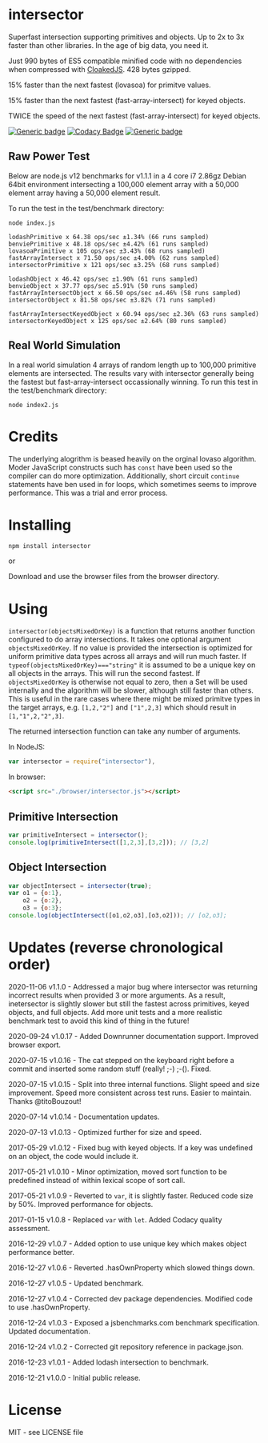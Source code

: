 # intersector

Superfast intersection supporting primitives and objects. Up to 2x to 3x faster than other libraries. In the age of big data, you need it.

Just 990 bytes of ES5 compatible minified code with no dependencies when compressed with [CloakedJS](https://cloakedjs.com/). 428 bytes gzipped.

15% faster than the next fastest (lovasoa) for primitve values.

15% faster than the next fastest (fast-array-intersect) for keyed objects.

TWICE the speed of the next fastest (fast-array-intersect) for keyed objects.


[![Generic badge](https://img.shields.io/badge/Downrunner-Runnable-green.svg)](https://anywhichway.github.io/intersector)
[![Codacy Badge](https://api.codacy.com/project/badge/Grade/b4709e14023040cbb957b7c587be236b)](https://www.codacy.com/app/syblackwell/intersector?utm_source=github.com&amp;utm_medium=referral&amp;utm_content=anywhichway/intersector&amp;utm_campaign=Badge_Grade)
[![Generic badge](https://img.shields.io/badge/GitHub-Repsitory-green.svg)](https://www.github.com/anywhichway/intersector)


## Raw Power Test

Below are node.js v12 benchmarks for v1.1.1 in a 4 core i7 2.86gz Debian 64bit environment intersecting a 100,000 element array with a 50,000 element array having a 50,000 element result.

To run the test in the test/benchmark directory:

```
node index.js
```

```
lodashPrimitive x 64.38 ops/sec ±1.34% (66 runs sampled)
benviePrimitive x 48.18 ops/sec ±4.42% (61 runs sampled)
lovasoaPrimitive x 105 ops/sec ±3.43% (68 runs sampled)
fastArrayIntersect x 71.50 ops/sec ±4.00% (62 runs sampled)
intersectorPrimitive x 121 ops/sec ±3.25% (68 runs sampled)
```

```
lodashObject x 46.42 ops/sec ±1.90% (61 runs sampled)
benvieObject x 37.77 ops/sec ±5.91% (50 runs sampled)
fastArrayIntersectObject x 66.50 ops/sec ±4.46% (58 runs sampled)
intersectorObject x 81.58 ops/sec ±3.82% (71 runs sampled)
```

```
fastArrayIntersectKeyedObject x 60.94 ops/sec ±2.36% (63 runs sampled)
intersectorKeyedObject x 125 ops/sec ±2.64% (80 runs sampled)

```

## Real World Simulation

In a real world simulation 4 arrays of random length up to 100,000 primitive elements are intersected. The results vary with intersector generally being the fastest but fast-array-intersect
occassionally winning. To run this test in the test/benchmark directory:

```
node index2.js
```

# Credits

The underlying alogrithm is beased heavily on the orginal lovaso algorithm. Moder JavaScript constructs such has `const` have been used so the compiler can do more optimization. Additionally,
short circuit `continue` statements have ben used in for loops, which sometimes seems to improve performance. This was a trial and error process.


# Installing

```
npm install intersector
```

or

Download and use the browser files from the browser directory.

# Using

`intersector(objectsMixedOrKey)` is a function that returns another function configured to do array intersections. It takes one optional argument `objectsMixedOrKey`. If no 
value is provided the intersection is optimized for uniform primitive data types across all arrays and will run much faster. If `typeof(objectsMixedOrKey)==="string"` it is assumed 
to be a unique key on all objects in the arrays. This will run the second fastest. If `objectsMixedOrKey` is otherwise not equal to zero, then a Set will be used internally and the algorithm 
will be slower, although still faster than others. This is useful in the rare cases where there might be mixed primitve types in the target arrays, e.g. `[1,2,"2"]` and `["1",2,3]` which should
result in `[1,"1",2,"2",3]`.

The returned intersection function can take any number of arguments.

In NodeJS:

```javascript
var intersector = require("intersector"),
```

In browser:


```html
<script src="./browser/intersector.js"></script>
```

## Primitive Intersection
<downrunner id="primitive" console="primitive-console" scripts="./browser/intersector.js"></downrunner>
```javascript
var primitiveIntersect = intersector();
console.log(primitiveIntersect([1,2,3],[3,2])); // [3,2]
```

## Object Intersection
<downrunner id="object" console="object-console" scripts="./browser/intersector.js"></downrunner>
```javascript
var objectIntersect = intersector(true);
var o1 = {o:1},
	o2 = {o:2},
	o3 = {o:3};
console.log(objectIntersect([o1,o2,o3],[o3,o2])); // [o2,o3];
```

<script src="https://downrunner.com/downrunner.js"></script>

# Updates (reverse chronological order)

2020-11-06 v1.1.0 - Addressed a major bug where intersector was returning incorrect results when provided 3 or more arguments. As a result, inetersector is slightly slower but still
the fastest across primitives, keyed objects, and full objects. Add more unit tests and a more realistic benchmark test to avoid this kind of thing in the future!

2020-09-24 v1.0.17 - Added Downrunner documentation support. Improved browser export.

2020-07-15 v1.0.16	- The cat stepped on the keyboard right before a commit and inserted some random stuff (really! ;-) ;-(). Fixed.

2020-07-15 v1.0.15 - Split into three internal functions. Slight speed and size improvement. Speed more consistent across test runs. Easier to maintain. Thanks @titoBouzout!

2020-07-14 v1.0.14 - Documentation updates.

2020-07-13 v1.0.13 - Optimized further for size and speed.

2017-05-29 v1.0.12 - Fixed bug with keyed objects. If a key was undefined on an object, the code would include it.

2017-05-21 v1.0.10 - Minor optimization, moved sort function to be predefined instead of within lexical scope of sort call.

2017-05-21 v1.0.9 - Reverted to `var`, it is slightly faster. Reduced code size by 50%. Improved performance for objects.

2017-01-15 v1.0.8 - Replaced `var` with `let`. Added Codacy quality assessment.

2016-12-29 v1.0.7 - Added option to use unique key which makes object performance better.

2016-12-27 v1.0.6 - Reverted .hasOwnProperty which slowed things down.

2016-12-27 v1.0.5 - Updated benchmark.

2016-12-27 v1.0.4 - Corrected dev package dependencies. Modified code to use .hasOwnProperty.

2016-12-24 v1.0.3 - Exposed a jsbenchmarks.com benchmark specification. Updated documentation.

2016-12-24 v1.0.2 - Corrected git repository reference in package.json.

2016-12-23 v1.0.1 - Added lodash intersection to benchmark.

2016-12-21 v1.0.0 - Initial public release.

# License

MIT - see LICENSE file
